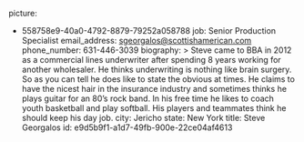 picture:
  - 558758e9-40a0-4792-8879-79252a058788
job: Senior Production Specialist
email_address: sgeorgalos@scottishamerican.com
phone_number: 631-446-3039
biography: >
  Steve came to BBA in 2012 as a commercial lines underwriter after spending 8 years working for
  another wholesaler. He thinks underwriting is nothing like brain surgery. So as you can tell he does
  like to state the obvious at times. He claims to have the nicest hair in the insurance industry and
  sometimes thinks he plays guitar for an 80’s rock band. In his free time he likes to coach youth
  basketball and play softball. His players and teammates think he should keep his day job.
city: Jericho
state: New York
title: Steve Georgalos
id: e9d5b9f1-a1d7-49fb-900e-22ce04af4613
